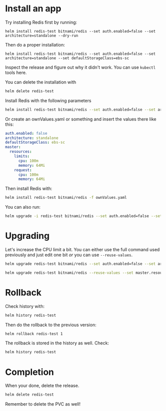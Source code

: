 # Install an app

Try installing Redis first by running:
```
helm install redis-test bitnami/redis --set auth.enabled=false --set architecture=standalone --dry-run
```

Then do a proper installation:
```
helm install redis-test bitnami/redis --set auth.enabled=false --set architecture=standalone --set defaultStorageClass=ebs-sc
```

Inspect the release and figure out why it didn't work. You can use `kubectl` tools here. 

You can delete the installation with
```sh
helm delete redis-test
```

Install Redis with the following parameters
```sh
helm install redis-test bitnami/redis --set auth.enabled=false --set architecture=standalone --set master.resources.limits.cpu=100m --set master.resources.limits.memory=64Mi --set master.resources.requests.cpu=100m --set master.resources.requests.memory=64Mi --set defaultStorageClass=ebs-sc
```

Or create an ownValues.yaml or something and insert the values there like this:
```yaml
auth.enabled: false
architecture: standalone
defaultStorageClass: ebs-sc
master:
  resources:
    limits:
      cpu: 100m
      memory: 64Mi
    request:
      cpu: 100m
      memory: 64Mi
```

Then install Redis with:
```sh
helm install redis-test bitnami/redis -f ownValues.yaml
```

You can also run:
```sh
helm upgrade -i redis-test bitnami/redis --set auth.enabled=false --set architecture=standalone --set master.resources.limits.cpu=100m --set master.resources.limits.memory=64Mi --set master.resources.requests.cpu=100m --set master.resources.requests.memory=64Mi --set defaultStorageClass=ebs-sc
```

# Upgrading

Let's increase the CPU limit a bit. You can either use the full command used previously and just edit one bit _or_
you can use `--reuse-values`.

```sh
helm upgrade redis-test bitnami/redis --set auth.enabled=false --set architecture=standalone --set master.resources.limits.cpu=150m --set master.resources.limits.memory=64Mi --set master.resources.requests.cpu=100m --set master.resources.requests.memory=64Mi --set defaultStorageClass=ebs-sc
```

```sh
helm upgrade redis-test bitnami/redis --reuse-values --set master.resources.limits.cpu=150m
```

# Rollback

Check history with:
```sh
helm history redis-test
```

Then do the rollback to the previous version:
```sh
helm rollback redis-test 1
```
The rollback is stored in the history as well. Check:
```sh
helm history redis-test
```

# Completion

When your done, delete the release.

```sh
helm delete redis-test
```

Remember to delete the PVC as well!